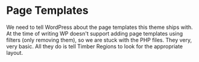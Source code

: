 # Page Templates

We need to tell WordPress about the page templates this theme ships with. At the time of writing WP doesn't support adding page templates using filters (only removing them), so we are stuck with the PHP files. They very, very basic. All they do is tell Timber Regions to look for the appropriate layout.